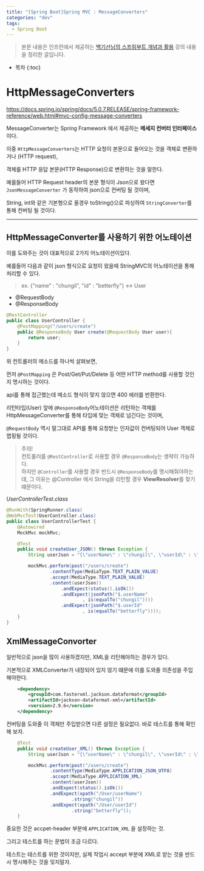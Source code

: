 ```yaml
---
title: "[Spring Boot]Spring MVC : MessageConverters"
categories: "dev"
tags:
  - Spring Boot
---
```


> 본문 내용은 인프런에서 제공하는 [백기선님의 스프링부트 개념과 활용](https://www.inflearn.com/course/%EC%8A%A4%ED%94%84%EB%A7%81%EB%B6%80%ED%8A%B8/) 강의 내용을 정리한 글입니다.

* 목차
{:toc}

# HttpMessageConverters

https://docs.spring.io/spring/docs/5.0.7.RELEASE/spring-framework-reference/web.html#mvc-config-message-converters

MessageConverter는 Spring Framework 에서 제공하는 **메세지 컨버터 인터페이스**이다.

 이중 `HttpMessageConverters`는 HTTP 요청이 본문으로 들어오는 것을 객체로 변환하거나 (HTTP request),

 객체를 HTTP 응답 본문(HTTP Response)으로 변환하는 것을 말한다.

예를들어 HTTP Request header의 본문 형식이 Json으로 왔다면 `JsonMessageConverter` 가 동작하여 json으로 컨버팅 될 것이며,

String, int와 같은 기본형으로 올경우 toString()으로 파싱하여 `StringConverter`를 통해 컨버팅 될 것이다.

---

## HttpMessageConverter를 사용하기 위한 어노테이션

 이를 도와주는 것이 대표적으로 2가지 어노테이션이있다. 

예를들어 다음과 같이 json 형식으로 요청이 왔을때 StringMVC의 어노테이션을 통해 처리할 수 있다.

> ex. {"name" : "chungil", "id" : "betterfly"}  <-> User

 - @RequestBody
 - @ResponseBody

~~~java
@RestController
public class UserController {
    @PostMapping("/users/create")
    public @ResponseBody User create(@RequestBody User user){
        return user;
    }
}
~~~

위 컨트롤러의 메소드를 하나씩 살펴보면,

먼저 `@PostMapping` 은 Post/Get/Put/Delete 등 어떤 HTTP method를 사용할 것인지 명시하는 것이다.

api를 통해 접근했는데 메소드 형식이 맞지 않으면 400 에러를 반환한다.

리턴타입(User) 앞에 `@ResponseBody`어노테이션은 리턴하는 객체를 HttpMessageConverter를 통해 타입에 맞는 객체로 넘긴다는 것이며,

`@RequestBody` 역시 말그대로 API를 통해 요청받는 인자값이 컨버팅되어 User 객체로 맵핑될 것이다.

>주의! <br/>
컨트롤러를 `@RestController`로 사용할 경우 `@ResponseBody`는 생략이 가능하다. <br/>
하지만 `@Controller`를 사용할 경우 반드시 `@ResponseBody`를 명시해줘야하는데, 그 이유는 @Controller 에서 String을 리턴할 경우 **ViewResolver**를 찾기 떄문이다.

*UserControllerTest.class*

~~~java
@RunWith(SpringRunner.class)
@WebMvcTest(UserController.class)
public class UserControllerTest {
    @Autowired
    MockMvc mockMvc;

    @Test
    public void createUser_JSON() throws Exception {
        String userJson = "{\"userName\" : \"chungil\", \"userId\" : \"betterfly\" }";

        mockMvc.perform(post("/users/create")
                .contentType(MediaType.TEXT_PLAIN_VALUE)
                .accept(MediaType.TEXT_PLAIN_VALUE)
                .content(userJson))
                    .andExpect(status().isOk())
                    .andExpect(jsonPath("$.userName"
                            , is(equalTo("chungil"))))
                    .andExpect(jsonPath("$.userId"
                            , is(equalTo("betterfly"))));
    }
}
~~~

## XmlMessageConvorter

일반적으로 json을 많이 사용하겠지만, XML을 리턴해야하는 경우가 있다.

기본적으로 XMLConverter가 내장되어 있지 않기 떄문에 이를 도와줄 의존성을 주입해야한다.

~~~xml
    <dependency>
        <groupId>com.fasterxml.jackson.dataformat</groupId>
        <artifactId>jackson-dataformat-xml</artifactId>
        <version>2.9.6</version>
    </dependency>
~~~

컨버팅을 도와줄 이 객체만 주입받으면 다른 설정은 필요없다. 바로 테스트를 통해 확인해 보자.

~~~java
    @Test
    public void createUser_XML() throws Exception {
        String userJson = "{\"userName\" : \"chungil\", \"userId\" : \"betterfly\" }";

        mockMvc.perform(post("/users/create")
                .contentType(MediaType.APPLICATION_JSON_UTF8)
                .accept(MediaType.APPLICATION_XML)
                .content(userJson))
                .andExpect(status().isOk())
                .andExpect(xpath("/User/userName")
                        .string("chungil"))
                .andExpect(xpath("/User/userId")
                        .string("betterfly"));
    }
~~~

중요한 것은 accpet-header 부분에 `APPLICATION_XML` 을 설정하는 것.

그리고 테스트를 하는 문법이 조금 다르다.

테스트는 테스트를 위한 것이지만, 실제 작업시 accept 부분에 XML로 받는 것을 반드시 명시해주는 것을 잊지말자.